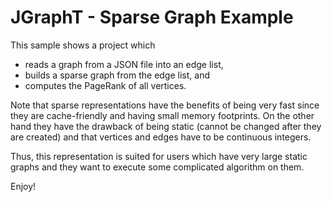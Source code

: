 
# JGraphT - Sparse Graph Example

This sample shows a project which 
 
 * reads a graph from a JSON file into an edge list, 
 * builds a sparse graph from the edge list, and 
 * computes the PageRank of all vertices.

Note that sparse representations have the benefits of being very fast since they are cache-friendly and 
having small memory footprints. On the other hand they have the drawback of being static (cannot be 
changed after they are created) and that vertices and edges have to be continuous integers. 

Thus, this representation is suited for users which have very large static graphs and they want to 
execute some complicated algorithm on them.

Enjoy!
